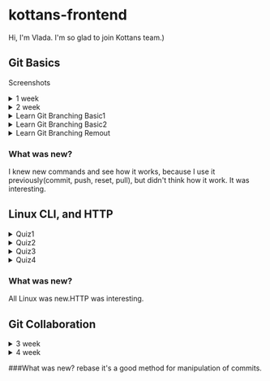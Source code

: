 # kottans-frontend
Hi, I'm Vlada. I'm so glad to join Kottans team.)

## Git Basics
Screenshots
<details>
<summary> 1 week</summary>

![1 week](screenshots/1week.png)

</details>
<details>
<summary> 2 week</summary>

![1 week](screenshots/1week.png)

</details>
<details>
<summary> Learn Git Branching Basic1</summary>

![1 week](screenshots/1week.png)

</details>
<details>
<summary> Learn Git Branching Basic2</summary>

![1 week](screenshots/1week.png)

</details>
<details>
<summary> Learn Git Branching Remout</summary>

![1 week](screenshots/1week.png)

</details>



### What was new?
I knew new commands and see how it works, because I use it previously(commit, push, reset, pull), but didn't think how it work. It was interesting.


## Linux CLI, and HTTP
<details>
<summary>Quiz1</summary>

![quiz1](task_linux_cli/Quiz1.png)

</details>
<details>
<summary>Quiz2</summary>

![quiz2](task_linux_cli/Quiz2.png)

</details>
<details>
<summary>Quiz3</summary>

![quiz3](task_linux_cli/Quiz3.png)

</details>
<details>
<summary>Quiz4</summary>

![quiz4](task_linux_cli/Quiz4.png)

</details>

### What was new?
All Linux was new.HTTP was interesting.


## Git Collaboration
<details>
<summary>3 week</summary>

![quiz3](task_git_collaboration/3week.png)

</details>
<details>
<summary>4 week</summary>

![quiz4](task_git_collaboration/4week.png)

</details>

###What was new?
rebase it's a good method for manipulation of commits.